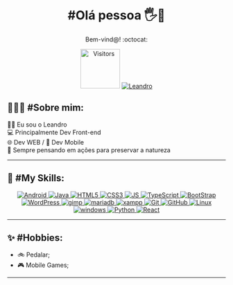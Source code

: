 <h1 color="black" align="center"> #Olá pessoa 🖐️🙂 </h1>
<p align="center" color="grey" size="14px">Bem-vind@! :octocat:</p>

<p align="center">
    <a>
        <img width="91" alt="Visitors" src="http://estruyf-github.azurewebsites.net/api/VisitorHit?user=britoleandro&repo=britoleandro&countColorcountColor"/>
    </a> 
    <a href="https://www.linkedin.com/in/leandropbrito">
        <img 
            alt="Leandro" 
            src="https://img.shields.io/badge/-Leandro%20Brito-%230077b5?style=flat-square&logo=linkedin">
    </a>   
</p>

<h2 align='left'>👨🏻‍💻 #Sobre mim:</h2>
<p align='left' color="grey" font-size="20px">
  🧙‍♂️ Eu sou o Leandro <br/>
  💻 Principalmente Dev Front-end <br/>
  🌐 Dev WEB / 📱 Dev Mobile <br/>
  🌲 Sempre pensando em ações para preservar a natureza
</p>

---

<p>
    <h2 align="left">🧠 #My Skills: </h2>
</p>
<p align="center">
    <a href="https://www.android.com/">
    <img alt="Android" src="https://img.shields.io/badge/android-3DDC84?style=for-the-badge&logo=android&logoColor=black"/>
    </a>
    <a href="https://docs.oracle.com/en/java/">
    <img alt="Java" src="https://img.shields.io/badge/Java-007396?style=for-the-badge&logo=java&logoColor=white"/>
    </a>
    <a href="https://developer.mozilla.org/en-US/docs/Web/HTML">
    <img alt="HTML5" src="https://img.shields.io/badge/HTML5-E34F26?style=for-the-badge&logo=html5&logoColor=white"/>
    </a>
    <a href="https://developer.mozilla.org/en-US/docs/Web/CSS">
    <img alt="CSS3" src="https://img.shields.io/badge/CSS3-1572B6?style=for-the-badge&logo=css3&logoColor=white"/>
    </a>
    <a href="https://www.javascript.com/">
    <img alt="JS" src="https://img.shields.io/badge/JavaScript-F7DF1E?style=for-the-badge&logo=javascript&logoColor=black"/>
    </a>
    <a href="https://www.typescriptlang.org/">
    <img alt="TypeScript" src="https://img.shields.io/badge/TypeScript-3178C6?style=for-the-badge&logo=typescript&logoColor=white"/>
    </a>
    <a href="https://getbootstrap.com/">
    <img alt="BootStrap" src="https://img.shields.io/badge/Bootstrap-563D7C?style=for-the-badge&logo=bootstrap&logoColor=white"/>
    </a>
    <a href="https://wordpress.org/">
    <img alt="WordPress" src="https://img.shields.io/badge/wordPress-23282D?style=for-the-badge&logo=wordPress&logoColor=white"/>
    </a>
    <a href="https://www.gimp.org/">
    <img alt="gimp" src="https://img.shields.io/badge/gimp-887F65?style=for-the-badge&logo=gimp&logoColor=white"/>
    </a>
    <a href="https://mariadb.org/">
    <img alt="mariadb" src="https://img.shields.io/badge/mariadb-C0765A?style=for-the-badge&logo=mariadb&logoColor=white"/>
    </a>
    <a href="https://www.apachefriends.org/">
    <img alt="xampp" src="https://img.shields.io/badge/xampp-F37623?style=for-the-badge&logo=xampp&logoColor=white"/>
    </a>   
    <a href="https://git-scm.com/">
    <img alt="Git" src="https://img.shields.io/badge/Git-E95420?style=for-the-badge&logo=git&logoColor=white"/>
    </a>
    <a href="https://github.com/">
    <img alt="GitHub" src="https://img.shields.io/badge/GitHub-100000?style=for-the-badge&logo=github&logoColor=white"/>
    </a>
    <a href="https://linuxmint.com/">
    <img alt="Linux" src="https://img.shields.io/badge/Linux-82B841?style=for-the-badge&logo=linux&logoColor=white"/>
    </a>
    <a href="https://www.microsoft.com/">
    <img alt="windows" src="https://img.shields.io/badge/windows-044EA4?style=for-the-badge&logo=windows&logoColor=white"/>
    </a>
    <a href="https://www.python.org/">
    <img alt="Python" src="https://img.shields.io/badge/Python-14354C?style=for-the-badge&logo=python&logoColor=white"/>
    </a>
    <a href="https://reactjs.org/">
    <img alt="React" src="https://img.shields.io/badge/React-61DAFB?style=for-the-badge&logo=react&logoColor=black"/>
    </a>
        
</p>

---
<h2 align='left'>✨ #Hobbies:</h2>

- 🚲 Pedalar;
- 🎮 Mobile Games;

---
<!--**britoleandro/britoleandro** is a ✨ _special_ ✨ repository because its `README.md` (this file) appears on your GitHub profile.-->
